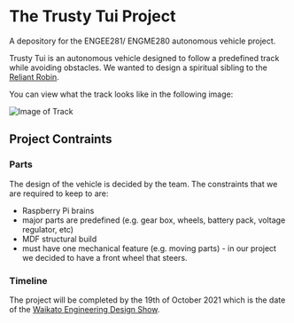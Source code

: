 # The Trusty Tui Project
A depository for the ENGEE281/ ENGME280 autonomous vehicle project.

Trusty Tui is an autonomous vehicle designed to follow a predefined track while avoiding obstacles. We wanted to design a spiritual sibling to the [Reliant Robin](https://www.youtube.com/watch?v=QQh56geU0X8). 

You can view what the track looks like in the following image:

![Image of Track](https://raw.githubusercontent.com/Turnagra/trustytui/main/READMEimgs/20210802_095915.jpg)

## Project Contraints

### Parts

The design of the vehicle is decided by the team. The constraints that we are required to keep to are:
- Raspberry Pi brains
- major parts are predefined (e.g. gear box, wheels, battery pack, voltage regulator, etc)
- MDF structural build
- must have one mechanical feature (e.g. moving parts) - in our project we decided to have a front wheel that steers.

### Timeline

The project will be completed by the 19th of October 2021 which is the date of the [Waikato Engineering Design Show](https://eng.waikato.ac.nz/study/engineering-design-show).
